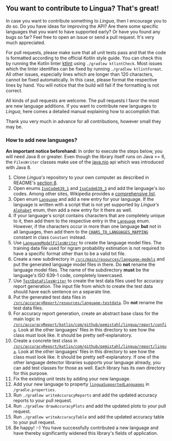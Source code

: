 ## You want to contribute to Lingua? That's great!

In case you want to contribute something to *Lingua*, then I encourage you to do so. Do you have ideas for 
improving the API? Are there some specific languages that you want to have supported early? Or have you 
found any bugs so far? Feel free to open an issue or send a pull request. It's very much appreciated.

For pull requests, please make sure that all unit tests pass and that the code is formatted according to
the official Kotlin style guide. You can check this by running the Kotlin linter [ktlint](https://ktlint.github.io/) 
using `./gradlew ktlintCheck`. Most issues which the linter identifies can be fixed by running `./gradlew ktlintFormat`.
All other issues, especially lines which are longer than 120 characters, cannot be fixed automatically. In this case,
please format the respective lines by hand. You will notice that the build will fail if the formatting is not correct.

All kinds of pull requests are welcome. The pull requests I favor the most are new language additions. If you want
to contribute new languages to *Lingua*, here comes a detailed manual explaining how to accomplish that.

Thank you very much in advance for all contributions, however small they may be.

### How to add new languages?

**An important notice beforehand:** 
In order to execute the steps below, you will need Java 8 or greater. Even though the library itself
runs on Java >= 6, the `FilesWriter` classes make use of the [java.nio][java nio url] api which was
introduced with Java 8.

1. Clone *Lingua's* repository to your own computer as described in README's [section 8][library build url].
2. Open enums [`IsoCode639_1`][isocode639_1 url] and [`IsoCode639_3`][isocode639_3 url] and add the 
language's iso codes. Among other sites, Wikipedia provides a [comprehensive list][wikipedia isocodes list].
3. Open enum [`Language`][language url] and add a new entry for your language. If the language is written
with a script that is not yet supported by *Lingua's* [`Alphabet`][alphabet url] enum, then add a new entry
for it there as well.
4. If your language's script contains characters that are completely unique to it, then add them to the
respective entry in the [`Language`][language url] enum. However, if the characters occur in more than one
language **but** not in all languages, then add them to the 
[`CHARS_TO_LANGUAGES_MAPPING`][chars to languages mapping url] constant in class `Constant` instead.
5. Use [`LanguageModelFilesWriter`][language model files writer url] to create the language model files.
The training data file used for ngram probability estimation is not required to have a specific format
other than to be a valid txt file.
6. Create a new subdirectory in [`/src/main/resources/language-models`][language models directory url]
and put the generated language model files in there. Do **not** rename the language model files. 
The name of the subdirectory **must** be the language's ISO 639-1 code, completely lowercased.
7. Use [`TestDataFilesWriter`][test data files writer url] to create the test data files used for
accuracy report generation. The input file from which to create the test data should have each
sentence on a separate line.
8. Put the generated test data files in [`/src/accuracyReport/resources/language-testdata`][test data directory url].
Do **not** rename the test data files.
9. For accuracy report generation, create an abstract base class for the main logic in
[`/src/accuracyReport/kotlin/com/github/pemistahl/lingua/report/config`][accuracy report config url].
Look at the other languages' files in this directory to see how the class must look like.
It should be pretty self-explanatory.
10. Create a concrete test class in 
[`/src/accuracyReport/kotlin/com/github/pemistahl/lingua/report/lingua`][accuracy report lingua url].
Look at the other languages' files in this directory to see how the class must look like.
It should be pretty self-explanatory. If one of the other language detector libraries 
supports your language already, you can add test classes for those as well. Each library 
has its own directory for this purpose.
11. Fix the existing unit tests by adding your new language.
12. Add your new language to property [`linguaSupportedLanguages`][gradle properties url] 
in `/gradle.properties`.
13. Run `./gradlew writeAccuracyReports` and add the updated accuracy reports to your pull request.
14. Run `./gradlew drawAccuracyPlots` and add the updated plots to your pull request.
15. Run `./gradlew writeAccuracyTable` and add the updated accuracy table to your pull request.
16. Be happy! :-) You have successfully contributed a new language and have thereby significantly widened
this library's fields of application. 

[java nio url]: https://docs.oracle.com/javase/8/docs/api/java/nio/package-summary.html
[library build url]: https://github.com/pemistahl/lingua#library-build
[isocode639_1 url]: https://github.com/pemistahl/lingua/blob/main/src/main/kotlin/com/github/pemistahl/lingua/api/IsoCode639_1.kt
[isocode639_3 url]: https://github.com/pemistahl/lingua/blob/main/src/main/kotlin/com/github/pemistahl/lingua/api/IsoCode639_3.kt
[wikipedia isocodes list]: https://en.wikipedia.org/wiki/List_of_ISO_639-1_codes
[language url]: https://github.com/pemistahl/lingua/blob/main/src/main/kotlin/com/github/pemistahl/lingua/api/Language.kt
[alphabet url]: https://github.com/pemistahl/lingua/blob/main/src/main/kotlin/com/github/pemistahl/lingua/internal/Alphabet.kt
[chars to languages mapping url]: https://github.com/pemistahl/lingua/blob/main/src/main/kotlin/com/github/pemistahl/lingua/internal/Constant.kt#L66
[language model files writer url]: https://github.com/pemistahl/lingua/blob/main/src/main/kotlin/com/github/pemistahl/lingua/api/io/LanguageModelFilesWriter.kt#L27
[language models directory url]: https://github.com/pemistahl/lingua/tree/main/src/main/resources/language-models
[test data files writer url]: https://github.com/pemistahl/lingua/blob/main/src/main/kotlin/com/github/pemistahl/lingua/api/io/TestDataFilesWriter.kt#L28
[test data directory url]: https://github.com/pemistahl/lingua/tree/main/src/accuracyReport/resources/language-testdata
[accuracy report config url]: https://github.com/pemistahl/lingua/tree/main/src/accuracyReport/kotlin/com/github/pemistahl/lingua/report/config
[accuracy report lingua url]: https://github.com/pemistahl/lingua/tree/main/src/accuracyReport/kotlin/com/github/pemistahl/lingua/report/lingua
[gradle properties url]: https://github.com/pemistahl/lingua/blob/main/gradle.properties#L60
